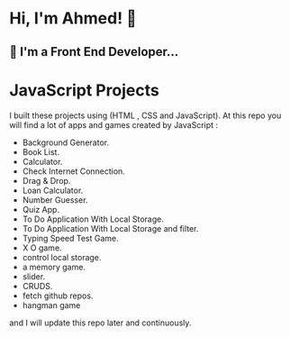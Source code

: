 # Hi, I'm Ahmed! 👋


## 🚀 I'm a Front End Developer...


# JavaScript Projects

I built these projects using (HTML , CSS and JavaScript).
At this repo you will find a lot of apps and games created by JavaScript :
- Background Generator.
- Book List.
- Calculator.
- Check Internet Connection.
- Drag & Drop.
- Loan Calculator.
- Number Guesser.
- Quiz App.
- To Do Application With Local Storage.
- To Do Application With Local Storage and filter.
- Typing Speed Test Game.
- X O game.
- control local storage.
- a memory game.
- slider.
- CRUDS.
- fetch github repos.
- hangman game

and I will update this repo later and continuously.
